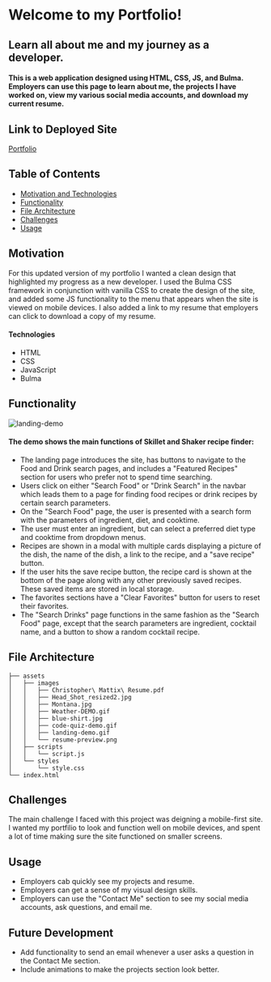 # Welcome to my Portfolio! 
## Learn all about me and my journey as a developer.
#### This is a web application designed using HTML, CSS, JS, and Bulma. Employers can use this page to learn about me, the projects I have worked on, view my various social media accounts, and download my current resume. 

## Link to Deployed Site

[Portfolio](https://beardomattix.github.io/Portfolio/)

## Table of Contents
  * [Motivation and Technologies](#motivation)
  * [Functionality](#functionality)
  * [File Architecture](#file-architecture)
  * [Challenges](#challenges)
  * [Usage](#usage)

## Motivation

For this updated version of my portfolio I wanted a clean design that highlighted my progress as a new developer. I used the Bulma CSS framework in conjunction with vanilla CSS to create the design of the site, and added some JS functionality to the menu that appears when the site is viewed on mobile devices. I also added a link to my resume that employers can click to download a copy of my resume. 

#### Technologies
* HTML
* CSS 
* JavaScript
* Bulma

## Functionality

![landing-demo](https://user-images.githubusercontent.com/82903201/126918471-c28a7faf-e0cb-42d7-85e3-731ce9bdb95e.gif)


#### The demo shows the main functions of Skillet and Shaker recipe finder:
* The landing page introduces the site, has buttons to navigate to the Food and Drink search pages, and includes a "Featured Recipes" section for users who prefer not to spend time searching.
* Users click on either "Search Food" or "Drink Search" in the navbar which leads them to a page for finding food recipes or drink recipes by certain search parameters. 
* On the "Search Food" page, the user is presented with a search form with the parameters of ingredient, diet, and cooktime.  
* The user must enter an ingredient, but can select a preferred diet type and cooktime from dropdown menus.
* Recipes are shown in a modal with multiple cards displaying a picture of the dish, the name of the dish, a link to the recipe, and a "save recipe" button. 
* If the user hits the save recipe button, the recipe card is shown at the bottom of the page along with any other previously saved recipes. These saved items are stored in local storage.
* The favorites sections have a "Clear Favorites" button for users to reset their favorites.
* The "Search Drinks" page functions in the same fashion as the "Search Food" page, except that the search parameters are  ingredient, cocktail name, and a button to show a random cocktail recipe.

## File Architecture
```
├── assets
│   ├── images
│   │   ├── Christopher\ Mattix\ Resume.pdf
│   │   ├── Head_Shot_resized2.jpg
│   │   ├── Montana.jpg
│   │   ├── Weather-DEMO.gif
│   │   ├── blue-shirt.jpg
│   │   ├── code-quiz-demo.gif
│   │   ├── landing-demo.gif
│   │   └── resume-preview.png
│   ├── scripts
│   │   └── script.js
│   └── styles
│       └── style.css
└── index.html
```
## Challenges
The main challenge I faced with this project was deigning a mobile-first site. I wanted my portfilio to look and function well on mobile devices, and spent a lot of time making sure the site functioned on smaller screens. 

## Usage
* Employers cab quickly see my projects and resume.  
* Employers can get a sense of my visual design skills. 
* Employers can use the "Contact Me" section to see my social media accounts, ask questions, and email me. 

## Future Development
* Add functionality to send an email whenever a user asks a question in the Contact Me section. 
* Include animations to make the projects section look better. 